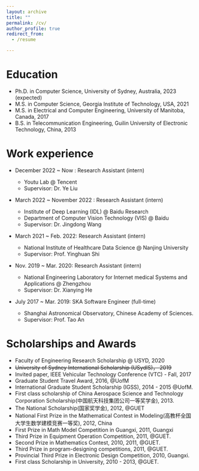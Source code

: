 ```yaml
---
layout: archive
title: ""
permalink: /cv/
author_profile: true
redirect_from:
  - /resume

---
```



Education
======
- Ph.D. in Computer Science, University of Sydney, Australia, 2023 (expected) 
- M.S. in Computer Science, Georgia Institute of Technology, USA, 2021
- M.S. in Electrical and Computer Engineering, University of Manitoba, Canada, 2017
- B.S. in Telecommunication Engineering, Guilin University of Electronic Technology, China, 2013

Work experience
======
- December 2022 ~ Now : Research Assistant (intern)
  * Youtu Lab  @ Tencent
  * Supervisor: Dr. Ye Liu

- March 2022 ~ November 2022 : Research Assistant (intern)
  * Institute of Deep Learning (IDL)  @ Baidu Research
  * Department of Computer Vision Technology (VIS) @ Baidu
  * Supervisor: Dr. Jingdong Wang

- March 2021 ~ Feb. 2022: Research Assistant (intern)
  * National Institute of Healthcare Data Science @ Nanjing University
  * Supervisor: Prof. Yinghuan Shi

* Nov. 2019 ~ Mar. 2020: Research Assistant (intern)
  * National Engineering Laboratory for Internet medical Systems and Applications @ Zhengzhou
  * Supervisor: Dr. Xianying He

* July 2017 ~ Mar. 2019: SKA Software Engineer (full-time)
  * Shanghai Astronomical Observatory, Chinese Academy of Sciences.
  * Supervisor: Prof. Tao An

Scholarships and Awards
======
- Faculty of Engineering Research Scholarship @ USYD, 2020
- ~~University of Sydney International Scholarship (USydIS)， 2019~~
- Invited paper, IEEE Vehicular Technology Conference (VTC) - Fall, 2017
- Graduate Student Travel Award, 2016, @UofM
- International Graduate Student Scholarship (IGSS), 2014 - 2015 @UofM.
- First class scholarship of China Aerospace Science and Technology Corporation Scholarship(中国航天科技集团公司一等奖学金), 2013.
- The National Scholarship(国家奖学金), 2012, @GUET
- National First Prize in the Mathematical Contest in Modeling(高教杯全国大学生数学建模竞赛一等奖), 2012, China
- First Prize in Math Model Competition in Guangxi, 2011, Guangxi
- Third Prize in Equipment Operation Competition, 2011, @GUET.
- Second Prize in Mathematics Contest, 2010, 2011,  @GUET.
- Third Prize in program-designing competitions, 2011, @GUET.
- Provincial Third Prize in Electronic Design Competition, 2010, Guangxi.
- First class Scholarship in University, 2010 - 2013, @GUET.

